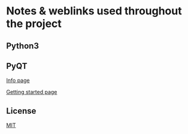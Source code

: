 # Notes & weblinks used throughout the project


## Python3

## PyQT
[Info page](https://wiki.python.org/moin/PyQt)

[Getting started page](https://wiki.python.org/moin/PyQt)

## License
[MIT](https://choosealicense.com/licenses/mit/)
